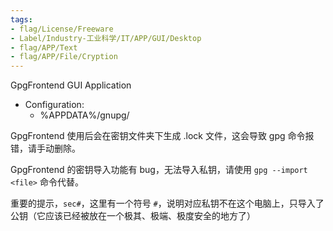 ```yaml
---
tags:
- flag/License/Freeware
- Label/Industry-工业科学/IT/APP/GUI/Desktop
- flag/APP/Text
- flag/APP/File/Cryption
---
```


GpgFrontend GUI Application

- Configuration:
    * %APPDATA%/gnupg/


GpgFrontend 使用后会在密钥文件夹下生成 .lock 文件，这会导致 gpg 命令报错，请手动删除。

GpgFrontend 的密钥导入功能有 bug，无法导入私钥，请使用 `gpg --import <file>` 命令代替。

重要的提示，`sec#`，这里有一个符号 `#`，说明对应私钥不在这个电脑上，只导入了公钥（它应该已经被放在一个极其、极端、极度安全的地方了）